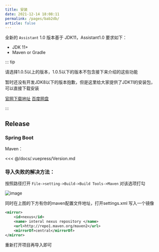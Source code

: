 ```yaml
---
title: 安装
date: 2021-12-14 18:08:11
permalink: /pages/bab2db/
article: false
---
```



全新的 `Assistant` 1.0 版本基于 JDK11，Assistant1.0 要求如下：

- JDK 11+
- Maven or Gradle

::: tip

请选择1.0.5以上的版本，1.0.5以下的版本不包含接下来介绍的这些功能

暂时还没有开发JDK8以下的版本抱歉，但是这里给大家提供了JDK11的安装包，可以直接下载安装

[官网下载地址](https://www.oracle.com/java/technologies/javase-jdk11-downloads.html)
[百度网盘](https://pan.baidu.com/s/1qwhdN7tPI25PGEEslrP4qw?pwd=q5dv)

:::

## Release

### Spring Boot

Maven：

<<< @/docs/.vuepress/Version.md

### 导入失败的解决方法：

按照路径打开 `File->setting->Build->Build Tools->Maven` 对该选项打勾

![image](https://mynoteimages.oss-cn-hangzhou.aliyuncs.com/20230404052346945.png)

同时在上图的下方有你的maven配置文件地址，打开settings.xml 写入一个镜像

```xml
<mirror>
    <id>nexus</id>
    <name> interal nexus repository </name>
    <url>http://repo1.maven.org/maven2</url>
    <mirrorOf>central</mirrorOf>
</mirror>
```

重新打开项目再导入即可

